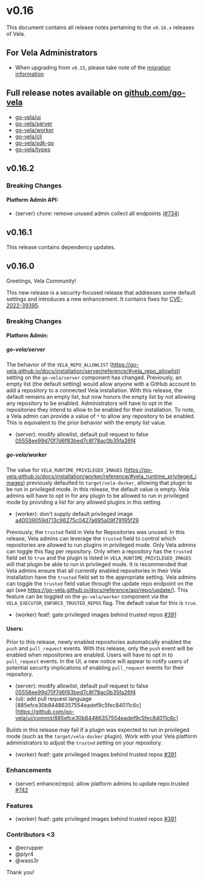 # v0.16

This document contains all release notes pertaining to the `v0.16.x` releases of Vela.

## For Vela Administrators

* When upgrading from `v0.15`, please take note of the [migration information](/migrations/v0.16/README.md)

## Full release notes available on [github.com/go-vela](https://github.com/go-vela)

* [go-vela/ui](https://github.com/go-vela/ui/releases)
* [go-vela/server](https://github.com/go-vela/server/releases)
* [go-vela/worker](https://github.com/go-vela/worker/releases)
* [go-vela/cli](https://github.com/go-vela/cli/releases)
* [go-vela/sdk-go](https://github.com/go-vela/sdk-go/releases)
* [go-vela/types](https://github.com/go-vela/types/releases)

## v0.16.2

### Breaking Changes

#### Platform Admin API:

* (server) chore: remove unused admin collect all endpoints ([#734](https://github.com/go-vela/server/pull/734))

## v0.16.1

This release contains dependency updates.

## v0.16.0

Greetings, Vela Community!

This new release is a security-focused release that addresses some default settings and introduces a new enhancement. It contains fixes for [CVE-2022-39395](https://cve.mitre.org/cgi-bin/cvename.cgi?name=CVE-2022-39395).

### Breaking Changes

#### Platform Admin:

##### go-vela/server

The behavior of the `VELA_REPO_ALLOWLIST` (https://go-vela.github.io/docs/installation/server/reference/#vela_repo_allowlist) setting on the `go-vela/server` component has changed. Previously, an empty list (the default setting) would allow anyone with a GitHub account to add a repository to a connected Vela installation. With this release, the default remains an empty list, but now honors the empty list by not allowing any repository to be enabled. Administrators will have to opt in the repositories they intend to allow to be enabled for their installation. To note, a Vela admin can provide a value of `*` to allow any repository to be enabled. This is equivalent to the prior behavior with the empty list value.

* (server): modify allowlist, default pull request to false [05558ee99d70f7d6f83bed7c8f78ac0b35fa26f4](https://github.com/go-vela/server/commit/05558ee99d70f7d6f83bed7c8f78ac0b35fa26f4)

##### go-vela/worker

The value for `VELA_RUNTIME_PRIVILEGED_IMAGES` (https://go-vela.github.io/docs/installation/worker/reference/#vela_runtime_privileged_images) previously defaulted to `target/vela-docker`, allowing that plugin to be run in privileged mode. In this release, the default value is empty. Vela admins will have to opt in for any plugin to be allowed to run in privileged mode by providing a list for any allowed plugins in this setting.

* (worker): don't supply default privileged image [a40039059d713c96275c0427a695a09f79195f29](https://github.com/go-vela/worker/commit/a40039059d713c96275c0427a695a09f79195f29)

Previously, the `trusted` field in Vela for Repositories was unused. In this release, Vela admins can leverage the `trusted` field to control which repositories are allowed to run plugins in privileged mode. Only Vela admins can toggle this flag per repository. Only when a repository has the `trusted` field set to `true` and the plugin is listed in `VELA_RUNTIME_PRIVILEGED_IMAGES` will that plugin be able to run in privileged mode. It is recommended that Vela admins ensure that all currently enabled repositories in their Vela installation have the `trusted` field set to the appropriate setting. Vela admins can toggle the `trusted` field value through the update repo endpoint on the api (see https://go-vela.github.io/docs/reference/api/repo/update/). This feature can be toggled on the `go-vela/worker` component via the `VELA_EXECUTOR_ENFORCE_TRUSTED_REPOS` flag. The default value for this is `true`.

* (worker) feat!: gate privileged images behind trusted repos [#391](https://github.com/go-vela/worker/pull/391)

#### Users:

Prior to this release, newly enabled repositories automatically enabled the `push` and `pull_request` events. With this release, only the `push` event will be enabled when repositories are enabled. Users will have to opt in to `pull_request` events. In the UI, a new notice will appear to notify users of potential security implications of enabling `pull_request` events for their repository.

* (server): modify allowlist, default pull request to false [05558ee99d70f7d6f83bed7c8f78ac0b35fa26f4](https://github.com/go-vela/server/commit/05558ee99d70f7d6f83bed7c8f78ac0b35fa26f4)
* (ui): add pull request language [885efce30b84486357554eadef9c5fec84011c6c][https://github.com/go-vela/ui/commit/885efce30b84486357554eadef9c5fec84011c6c]

Builds in this release may fail if a plugin was expected to run in privileged mode (such as the `target/vela-docker` plugin). Work with your Vela platform administrators to adjust the `trusted` setting on your repository.

* (worker) feat!: gate privileged images behind trusted repos [#391](https://github.com/go-vela/worker/pull/391)

### Enhancements

* (server) enhance(repo): allow platform admins to update repo.trusted [#742](https://github.com/go-vela/server/pull/724)

### Features

* (worker) feat!: gate privileged images behind trusted repos [#391](https://github.com/go-vela/worker/pull/391)

### Contributors <3

* @ecrupper
* @plyr4
* @wass3r

Thank you!
